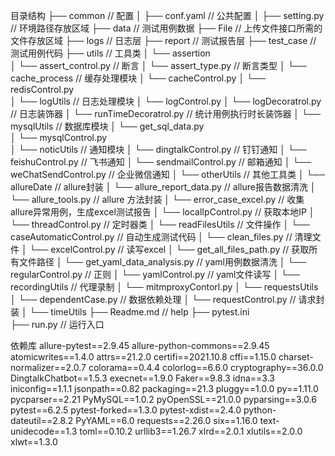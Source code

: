 
目录结构
├── common                         // 配置
│   ├── conf.yaml                  // 公共配置
│   ├── setting.py                 // 环境路径存放区域
├── data                           // 测试用例数据
├── File                           // 上传文件接口所需的文件存放区域
├── logs                           // 日志层
├── report                         // 测试报告层
├── test_case                      // 测试用例代码
├── utils                          // 工具类
│   └── assertion                
│       └── assert_control.py      // 断言
│       └── assert_type.py         // 断言类型
│   └── cache_process              // 缓存处理模块
│       └── cacheControl.py
│       └── redisControl.py  
│   └── logUtils                   // 日志处理模块
│       └── logControl.py
│       └── logDecoratrol.py       // 日志装饰器
│       └── runTimeDecoratrol.py   // 统计用例执行时长装饰器
│   └── mysqlUtils                 // 数据库模块
│       └── get_sql_data.py       
│       └── mysqlControl.py   
│   └── noticUtils                 // 通知模块
│       └── dingtalkControl.py     // 钉钉通知 
│       └── feishuControl.py       // 飞书通知
│       └── sendmailControl.py     // 邮箱通知
│       └── weChatSendControl.py   // 企业微信通知
│   └── otherUtils                 // 其他工具类
│       └── allureDate             // allure封装
│           └── allure_report_data.py // allure报告数据清洗
│           └── allure_tools.py   // allure 方法封装
│           └── error_case_excel.py   // 收集allure异常用例，生成excel测试报告
│       └── localIpControl.py      // 获取本地IP
│       └── threadControl.py       // 定时器类
│   └── readFilesUtils             // 文件操作
│       └── caseAutomaticControl.py // 自动生成测试代码 
│       └── clean_files.py          // 清理文件
│       └── excelControl.py         // 读写excel
│       └── get_all_files_path.py   // 获取所有文件路径
│       └── get_yaml_data_analysis.py // yaml用例数据清洗
│       └── regularControl.py        // 正则
│       └── yamlControl.py          // yaml文件读写
│   └── recordingUtils             // 代理录制
│       └── mitmproxyContorl.py
│   └── requestsUtils 
│       └── dependentCase.py        // 数据依赖处理
│       └── requestControl.py      // 请求封装
│   └── timeUtils
├── Readme.md                       // help
├── pytest.ini                  
├── run.py                           // 运行入口  


依赖库
allure-pytest==2.9.45
allure-python-commons==2.9.45
atomicwrites==1.4.0
attrs==21.2.0
certifi==2021.10.8
cffi==1.15.0
charset-normalizer==2.0.7
colorama==0.4.4
colorlog==6.6.0
cryptography==36.0.0
DingtalkChatbot==1.5.3
execnet==1.9.0
Faker==9.8.3
idna==3.3
iniconfig==1.1.1
jsonpath==0.82
packaging==21.3
pluggy==1.0.0
py==1.11.0
pycparser==2.21
PyMySQL==1.0.2
pyOpenSSL==21.0.0
pyparsing==3.0.6
pytest==6.2.5
pytest-forked==1.3.0
pytest-xdist==2.4.0
python-dateutil==2.8.2
PyYAML==6.0
requests==2.26.0
six==1.16.0
text-unidecode==1.3
toml==0.10.2
urllib3==1.26.7
xlrd==2.0.1
xlutils==2.0.0
xlwt==1.3.0